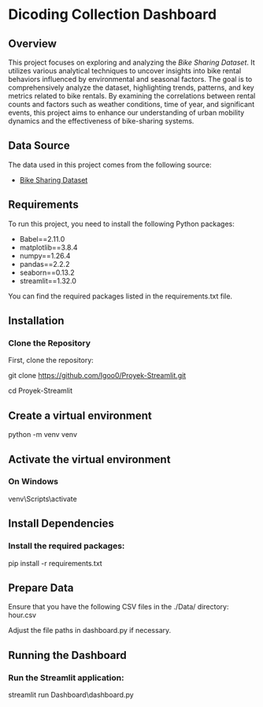 # Dicoding Collection Dashboard

## Overview
This project focuses on exploring and analyzing the *Bike Sharing Dataset*. It utilizes various analytical techniques to uncover insights into bike rental behaviors influenced by environmental and seasonal factors. The goal is to comprehensively analyze the dataset, highlighting trends, patterns, and key metrics related to bike rentals. By examining the correlations between rental counts and factors such as weather conditions, time of year, and significant events, this project aims to enhance our understanding of urban mobility dynamics and the effectiveness of bike-sharing systems.


## Data Source
The data used in this project comes from the following source:

- [Bike Sharing Dataset](https://www.kaggle.com/datasets/lakshmi25npathi/bike-sharing-dataset)


## Requirements
To run this project, you need to install the following Python packages:

- Babel==2.11.0
- matplotlib==3.8.4
- numpy==1.26.4
- pandas==2.2.2
- seaborn==0.13.2
- streamlit==1.32.0


You can find the required packages listed in the requirements.txt file.

## Installation

### Clone the Repository
First, clone the repository:

git clone https://github.com/Igoo0/Proyek-Streamlit.git

cd Proyek-Streamlit

## Create a virtual environment
python -m venv venv

## Activate the virtual environment
### On Windows
venv\Scripts\activate

## Install Dependencies
### Install the required packages:

pip install -r requirements.txt

## Prepare Data
Ensure that you have the following CSV files in the ./Data/ directory:
hour.csv

Adjust the file paths in dashboard.py if necessary.

## Running the Dashboard
### Run the Streamlit application:

streamlit run Dashboard\dashboard.py 

